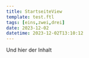 ```yaml
---
title: StartseiteView
template: test.ftl
tags: [eins,zwei,drei]
date: 2023-12-02
datetime: 2023-12-02T13:10:12
---
```


Und hier der Inhalt